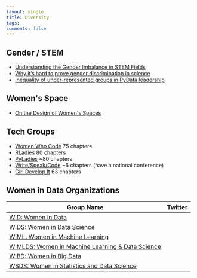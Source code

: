 ```yaml
---
layout: single
title: Diversity
tags: 
comments: false
---
```


## Gender / STEM 
- [Understanding the Gender Imbalance in STEM Fields](https://collections.plos.org/gender-imbalance)
- [Why it’s hard to prove gender discrimination in science](https://www.nature.com/articles/d41586-018-05109-w)
- [Inequality of under-represented groups in PyData leadership](http://nbviewer.jupyter.org/github/scopatz/nf-project-inequality/blob/9b83df3090c9b9b1b953d2905d428b71165ce607/nf-project-inequality.ipynb)

## Women's Space
- [On the Design of Women's Spaces](https://medium.com/@maybekatz/on-the-design-of-womens-spaces-72bf8f396dc0)

## Tech Groups
- [Women Who Code](https://www.womenwhocode.com/networks) 75 chapters
- [RLadies](https://rladies.org) 80 chapters
- [PyLadies](https://www.pyladies.com) ~80 chapters
- [Write/Speak/Code](https://www.writespeakcode.com) ~6 chapters (have a national conference)
- [Girl Develop It](https://www.girldevelopit.com/chapters) 63 chapters

## Women in Data Organizations

| Group Name    | Twitter   |  
|----|----|
| [WiD: Women in Data](https://www.womenindata.org) | |
| [WiDS:  Women in Data Science](https://www.widsconference.org/) |   |
| [WiML:  Women in Machine Learning](https://wimlworkshop.org/) |   |
| [WiMLDS:  Women in Machine Learning & Data Science](http://wimlds.org) |    |
| [WiBD:  Women in Big Data](https://www.womeninbigdata.org/) |   |
| [WSDS:  Women in Statistics and Data Science](http://www.amstat.org/ASA/Meetings/Women-in-Statistics-and-Data-Science.aspx) | |
